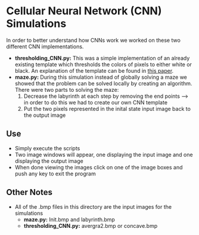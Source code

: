 # Cellular Neural Network (CNN) Simulations

In order to better understand how CNNs work we worked on these two different CNN implementations.

*  **thresholding_CNN.py:** This was a simple implementation of an already existing template which thresholds the colors of pixels to either white or black. An explanation of the template can be found in [this paper].
* **maze.py:** During this simulation instead of globally solving a maze we showed that the problem can be solved locally by creating an algorithm. There were two parts to solving the maze:
	1. Decrease the labyrinth at each step by removing the end points --> in order to do this we had to create our own CNN template
	2. Put the two pixels represented in the inital state input image back to the output image

## Use
* Simply execute the scripts
* Two image windows will appear, one displaying the input image and one displaying the output image
* When done viewing the images click on one of the image boxes and push any key to exit the program

## Other Notes
* All of the .bmp files in this directory are the input images for the simulations
	* **maze.py:** Init.bmp and labyrinth.bmp
	* **thresholding_CNN.py:** avergra2.bmp or concave.bmp

[this paper]: http://cnn-technology.itk.ppke.hu/Template_library_v3.1.pdf   
